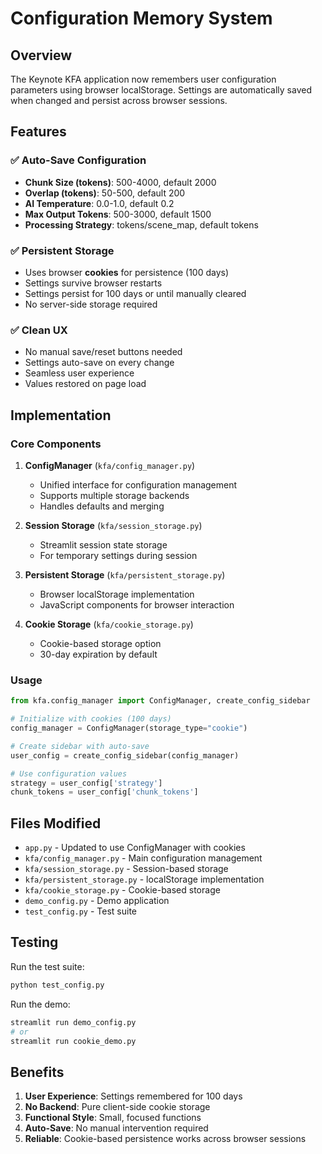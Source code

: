 # Configuration Memory System

## Overview
The Keynote KFA application now remembers user configuration parameters using browser localStorage. Settings are automatically saved when changed and persist across browser sessions.

## Features

### ✅ Auto-Save Configuration
- **Chunk Size (tokens)**: 500-4000, default 2000
- **Overlap (tokens)**: 50-500, default 200  
- **AI Temperature**: 0.0-1.0, default 0.2
- **Max Output Tokens**: 500-3000, default 1500
- **Processing Strategy**: tokens/scene_map, default tokens

### ✅ Persistent Storage
- Uses browser **cookies** for persistence (100 days)
- Settings survive browser restarts
- Settings persist for 100 days or until manually cleared
- No server-side storage required

### ✅ Clean UX
- No manual save/reset buttons needed
- Settings auto-save on every change
- Seamless user experience
- Values restored on page load

## Implementation

### Core Components

1. **ConfigManager** (`kfa/config_manager.py`)
   - Unified interface for configuration management
   - Supports multiple storage backends
   - Handles defaults and merging

2. **Session Storage** (`kfa/session_storage.py`)
   - Streamlit session state storage
   - For temporary settings during session

3. **Persistent Storage** (`kfa/persistent_storage.py`)
   - Browser localStorage implementation
   - JavaScript components for browser interaction

4. **Cookie Storage** (`kfa/cookie_storage.py`)
   - Cookie-based storage option
   - 30-day expiration by default

### Usage

```python
from kfa.config_manager import ConfigManager, create_config_sidebar

# Initialize with cookies (100 days)
config_manager = ConfigManager(storage_type="cookie")

# Create sidebar with auto-save
user_config = create_config_sidebar(config_manager)

# Use configuration values
strategy = user_config['strategy']
chunk_tokens = user_config['chunk_tokens']
```

## Files Modified

- `app.py` - Updated to use ConfigManager with cookies
- `kfa/config_manager.py` - Main configuration management
- `kfa/session_storage.py` - Session-based storage
- `kfa/persistent_storage.py` - localStorage implementation  
- `kfa/cookie_storage.py` - Cookie-based storage
- `demo_config.py` - Demo application
- `test_config.py` - Test suite

## Testing

Run the test suite:
```bash
python test_config.py
```

Run the demo:
```bash
streamlit run demo_config.py
# or
streamlit run cookie_demo.py
```

## Benefits

1. **User Experience**: Settings remembered for 100 days
2. **No Backend**: Pure client-side cookie storage
3. **Functional Style**: Small, focused functions
4. **Auto-Save**: No manual intervention required
5. **Reliable**: Cookie-based persistence works across browser sessions